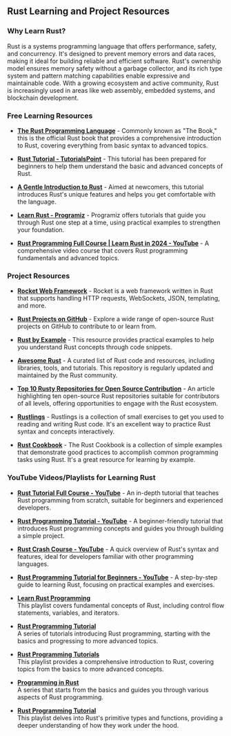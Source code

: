 ## Rust Learning and Project Resources

### Why Learn Rust?

Rust is a systems programming language that offers performance, safety, and concurrency. It's designed to prevent memory errors and data races, making it ideal for building reliable and efficient software. Rust's ownership model ensures memory safety without a garbage collector, and its rich type system and pattern matching capabilities enable expressive and maintainable code. With a growing ecosystem and active community, Rust is increasingly used in areas like web assembly, embedded systems, and blockchain development.

### Free Learning Resources

- **[The Rust Programming Language](https://doc.rust-lang.org/book/)** - Commonly known as "The Book," this is the official Rust book that provides a comprehensive introduction to Rust, covering everything from basic syntax to advanced topics.

- **[Rust Tutorial - TutorialsPoint](https://www.tutorialspoint.com/rust/index.htm)** - This tutorial has been prepared for beginners to help them understand the basic and advanced concepts of Rust.

- **[A Gentle Introduction to Rust](https://stevedonovan.github.io/rust-gentle-intro/)** - Aimed at newcomers, this tutorial introduces Rust's unique features and helps you get comfortable with the language.

- **[Learn Rust - Programiz](https://www.programiz.com/rust)** - Programiz offers tutorials that guide you through Rust one step at a time, using practical examples to strengthen your foundation.

- **[Rust Programming Full Course | Learn Rust in 2024 - YouTube](https://www.youtube.com/watch?v=rQ_J9WH6CGk)** - A comprehensive video course that covers Rust programming fundamentals and advanced topics.

### Project Resources

- **[Rocket Web Framework](https://rocket.rs/)** - Rocket is a web framework written in Rust that supports handling HTTP requests, WebSockets, JSON, templating, and more.

- **[Rust Projects on GitHub](https://github.com/search?q=language%3ARust&type=repositories)** - Explore a wide range of open-source Rust projects on GitHub to contribute to or learn from.

- **[Rust by Example](https://doc.rust-lang.org/stable/rust-by-example/)** - This resource provides practical examples to help you understand Rust concepts through code snippets.

- **[Awesome Rust](https://github.com/rust-unofficial/awesome-rust)** - A curated list of Rust code and resources, including libraries, tools, and tutorials. This repository is regularly updated and maintained by the Rust community.

- **[Top 10 Rusty Repositories for Open Source Contribution](https://hyperswitch.io/blog/top-10-open-source-rust-repositories)** - An article highlighting ten open-source Rust repositories suitable for contributors of all levels, offering opportunities to engage with the Rust ecosystem.

- **[Rustlings](https://github.com/rust-lang/rustlings)** - Rustlings is a collection of small exercises to get you used to reading and writing Rust code. It's an excellent way to practice Rust syntax and concepts interactively.

- **[Rust Cookbook](https://github.com/rust-lang-nursery/rust-cookbook)** - The Rust Cookbook is a collection of simple examples that demonstrate good practices to accomplish common programming tasks using Rust. It's a great resource for learning by example.

### YouTube Videos/Playlists for Learning Rust

- **[Rust Tutorial Full Course - YouTube](https://www.youtube.com/watch?v=ygL_xcavzQ4)** - An in-depth tutorial that teaches Rust programming from scratch, suitable for beginners and experienced developers.

- **[Rust Programming Tutorial - YouTube](https://www.youtube.com/watch?v=MsocPEZBd-M)** - A beginner-friendly tutorial that introduces Rust programming concepts and guides you through building a simple project.

- **[Rust Crash Course - YouTube](https://www.youtube.com/watch?v=zF34dRivLOw)** - A quick overview of Rust's syntax and features, ideal for developers familiar with other programming languages.

- **[Rust Programming Tutorial for Beginners - YouTube](https://www.youtube.com/watch?v=8M0g0g0g0g0)** - A step-by-step guide to learning Rust, focusing on practical examples and exercises.

- **[Learn Rust Programming](https://www.youtube.com/playlist?list=PLwtLEJr-BkXZ9PmoAlqaFdoj47o61TWrS)**  
  This playlist covers fundamental concepts of Rust, including control flow statements, variables, and iterators.

- **[Rust Programming Tutorial](https://www.youtube.com/playlist?list=PLDbRgZ0OOEpUkWDGqp91ODn0dk7LPBAUL)**  
  A series of tutorials introducing Rust programming, starting with the basics and progressing to more advanced topics.

- **[Rust Programming Tutorials](https://www.youtube.com/playlist?list=PLVvjrrRCBy2JSHf9tGxGKJ-bYAN_uDCUL)**  
  This playlist provides a comprehensive introduction to Rust, covering topics from the basics to more advanced concepts.

- **[Programming in Rust](https://www.youtube.com/playlist?list=PL6oj8ZA5xT3BckwfXZpXFI7FSdeKmIGeB)**  
  A series that starts from the basics and guides you through various aspects of Rust programming.

- **[Rust Programming Tutorial](https://www.youtube.com/playlist?list=PL5Dc_611BqV10BlttMgtqeUBe8LcgrLtX)**  
  This playlist delves into Rust's primitive types and functions, providing a deeper understanding of how they work under the hood.
